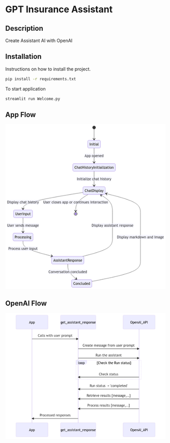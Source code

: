 
# GPT Insurance Assistant

## Description

Create Assistant AI with OpenAI 

## Installation

Instructions on how to install the project.

```bash
pip install -r requirements.txt
```

To start application

```bash
streamlit run Welcome.py
```

## App Flow
![alt text](image/app_flow.png)

## OpenAI Flow
![alt text](image/openai_flow.png)
